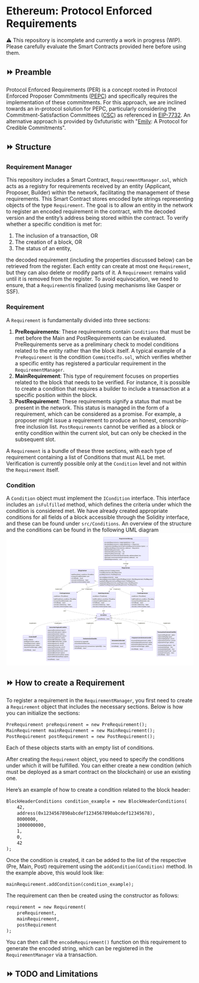 # Ethereum: Protocol Enforced Requirements
:warning: This repository is incomplete and currently a work in progress (WIP). Please carefully evaluate the Smart Contracts provided here before using them.

## :fast_forward: Preamble
Protocol Enforced Requirements (PER) is a concept rooted in Protocol Enforced Proposer Commitments ([PEPC](https://ethresear.ch/t/unbundling-pbs-towards-protocol-enforced-proposer-commitments-pepc/13879/4)) and specifically requires the implementation of these commitments. For this approach, we are inclined towards an in-protocol solution for PEPC, particularly considering the Commitment-Satisfaction Committees ([CSC](https://ethresear.ch/t/commitment-satisfaction-committees-an-in-protocol-solution-to-pepc/17055)) as referenced in [EIP-7732](https://eips.ethereum.org/EIPS/eip-7732). An alternative approach is provided by 0xfuturistic with "[Emily](https://github.com/0xfuturistic/emily): A Protocol for Credible Commitments". 

## :fast_forward: Structure
### Requirement Manager
This repository includes a Smart Contract, `RequirementManager.sol`, which acts as a registry for requirements received by an entity (Applicant, Proposer, Builder) within the network, facilitating the management of these requirements. This Smart Contract stores encoded byte strings representing objects of the type `Requirement`. The goal is to allow an entity in the network to register an encoded requirement in the contract, with the decoded version and the entity’s address being stored within the contract. To verify whether a specific condition is met for:
1. The inclusion of a transaction, OR
2. The creation of a block, OR
3. The status of an entity,
   
the decoded requirement (including the properties discussed below) can be retrieved from the register. Each entity can create at most one `Requirement`, but they can also delete or modify parts of it. A `Requirement` remains valid until it is removed from the register. To avoid equivocation, we need to ensure, that a `Requirement`is finalized (using mechanisms like Gasper or SSF).

### Requirement
A `Requirement` is fundamentally divided into three sections:
1. **PreRequirements**: These requirements contain `Conditions` that must be met before the Main and PostRequirements can be evaluated. PreRequirements serve as a preliminary check to model conditions related to the entity rather than the block itself. A typical example of a `PreRequirement` is the condition `CommittedTo.sol`, which verifies whether a specific entity has registered a particular requirement in the `RequirementManager`.
2. **MainRequirement**: This type of requirement focuses on properties related to the block that needs to be verified. For instance, it is possible to create a condition that requires a builder to include a transaction at a specific position within the block.
3. **PostRequirement**: These requirements signify a status that must be present in the network. This status is managed in the form of a requirement, which can be considered as a promise. For example, a proposer might issue a requirement to produce an honest, censorship-free inclusion list. `PostRequirements` cannot be verified as a block or entity condition within the current slot, but can only be checked in the subsequent slot.

A `Requirement` is a bundle of these three sections, with each type of requirement containing a list of Conditions that must ALL be met. Verification is currently possible only at the `Condition` level and not within the `Requirement` itself.

### Condition
A `Condition` object must implement the `ICondition` interface. This interface includes an `isFulfilled` method, which defines the criteria under which the condition is considered met. We have already created appropriate conditions for all fields of a block accessible through the Solidity interface, and these can be found under `src/Conditions`.
An overview of the structure and the conditions can be found in the following UML diagram
![](images/per_uml.svg)

## :fast_forward: How to create a Requirement
To register a requirement in the `RequirementManager`, you first need to create a `Requirement` object that includes the necessary sections. Below is how you can initialize the sections:

```solidity
PreRequirement preRequirement = new PreRequirement();
MainRequirement mainRequirement = new MainRequirement(); 
PostRequirement postRequirement = new PostRequirement();
```

Each of these objects starts with an empty list of conditions.

After creating the `Requirement` object, you need to specify the conditions under which it will be fulfilled. You can either create a new condition (which must be deployed as a smart contract on the blockchain) or use an existing one.

Here’s an example of how to create a condition related to the block header:

```solidity
BlockHeaderConditions condition_example = new BlockHeaderConditions(
    42,
    address(0x1234567890abcdef1234567890abcdef12345678),
    8000000,
    1000000000,
    1,
    0,
    42
);
```

Once the condition is created, it can be added to the list of the respective (Pre, Main, Post) requirement using the `addCondition(Condition)` method. In the example above, this would look like:

```solidity
mainRequirement.addCondition(condition_example);
```

The requirement can then be created using the constructor as follows:

```solidity
requirement = new Requirement(
    preRequirement,
    mainRequirement,
    postRequirement
);
```
You can then call the `encodeRequirement()` function on this requirement to generate the encoded string, which can be registered in the `RequirementManager` via a transaction.

## :fast_forward: TODO and Limitations

